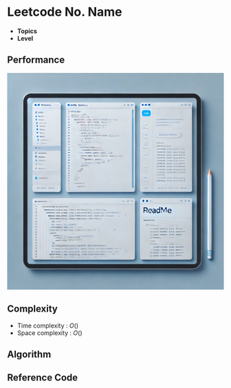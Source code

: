 # Leetcode No. Name

 - **Topics**
 - **Level**

## Performance
![performance](assets/template.png)

## Complexity
 * Time complexity : $O()$
 * Space complexity : $O()$

## Algorithm

## Reference Code
```programming language
```